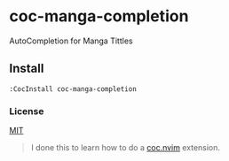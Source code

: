 # coc-manga-completion

AutoCompletion for Manga Tittles

## Install

`:CocInstall coc-manga-completion`

### License

[MIT](./LICENSE)

> I done this to learn how to do a [coc.nvim](https://github.com/neoclide/coc.nvim) extension.

